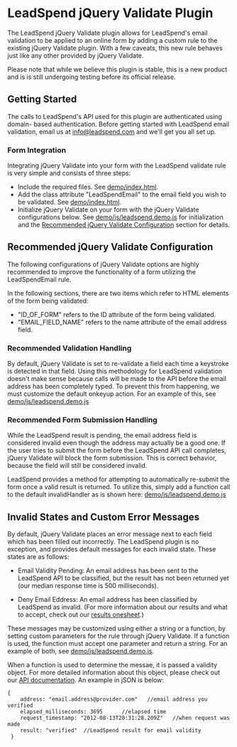 LeadSpend jQuery Validate Plugin
================================

The LeadSpend jQuery Validate plugin allows for LeadSpend's email validation
to be applied to an online form by adding a custom rule to the existing
jQuery Validate plugin.  With a few caveats, this new rule behaves just like any
other provided by jQuery Validate.  

Please note that while we believe this plugin is stable, this is a new product and is is still undergoing testing before its official release.

Getting Started
---------------
The calls to LeadSpend's API used for this plugin are authenticated using domain-
based authentication.  Before getting started with LeadSpend email validation,
email us at info@leadspend.com and we'll get you all set up.

### Form Integration

Integrating jQuery Validate into your form with the LeadSpend validate rule is
very simple and consists of three steps:
* Include the required files. See [demo/index.html](https://github.com/LeadSpend/jquery-validate-leadspend/blob/master/demo/index.html#L7-16).
* Add the class attribute "LeadSpendEmail" to the email field you wish to be validated. See [ demo/index.html](https://github.com/LeadSpend/jquery-validate-leadspend/blob/master/demo/index.html#L28-32).
* Initialize jQuery Validate on your form with the jQuery Validate configurations
below. See [demo/js/leadspend.demo.js](https://github.com/LeadSpend/jquery-validate-leadspend/blob/master/demo/js/leadspend.demo.js#L7-8) for initialization and the [Recommended jQuery Validate Configuration](https://github.com/LeadSpend/jquery-validate-leadspend#recommended-jquery-validate-configuration) section for details.

Recommended jQuery Validate Configuration
-----------------------------------------

The following configurations of jQuery Validate options are highly recommended
to improve the functionality of a form utilizing the LeadSpendEmail rule.  

In the following sections, there are two items which refer to HTML elements of
the form being validated:
* "ID_OF_FORM" refers to the ID attribute of the form being validated.
* "EMAIL_FIELD_NAME" refers to the name attribute of the email address field.
	
### Recommended Validation Handling

By default, jQuery Validate is set to re-validate a field each time a keystroke
is detected in that field.  Using this methodology for LeadSpend validation
doesn't make sense because calls will be made to the API before the email
address has been completely typed.  To prevent this from happening,
we must customize the default onkeyup action.  For an example of this, see [demo/js/leadspend.demo.js](https://github.com/LeadSpend/jquery-validate-leadspend/blob/master/demo/js/leadspend.demo.js#L10-15)
	
### Recommended Form Submission Handling

While the LeadSpend result is pending, the email address field is considered invalid
even though the address may actually be a good one.  If the user tries to
submit the form before the LeadSpend API call completes, jQuery Validate will
block the form submission.  This is correct behavior, because the field will
still be considered invalid.

LeadSpend provides a method for attempting to automatically re-submit the form
once a valid result is returned.  To utilize this, simply add a function call
to the default invalidHandler as is shown here:  [demo/js/leadspend.demo.js](https://github.com/LeadSpend/jquery-validate-leadspend/blob/master/demo/js/leadspend.demo.js#L16-19)

Invalid States and Custom Error Messages
----------------------------------------

By default, jQuery Validate places an error message next to each field which has
been filled out incorrectly.  The LeadSpend plugin is no exception, and provides
default messages for each invalid state.  These states are as follows:

* Email Validity Pending: An email address has been sent to the LeadSpend API to be classified, but the result has not been returned yet (our median response time is
500 milliseconds).

* Deny Email Eddress: An email address has been classified by LeadSpend as invalid.
(For more information about our results and what to accept, check out our
[results onesheet](http://leadspend.com/documentation/Results-LeadSpend.pdf).)

These messages may be customized using either a string or a function, by setting
custom parameters for the rule through jQuery Validate.  If a function is used,
the function must accept one parameter and return a string. For an example of
both, see  [demo/js/leadspend.demo.js](https://github.com/LeadSpend/jquery-validate-leadspend/blob/master/demo/js/leadspend.demo.js#L20-37).
	
When a function is used to determine the messae, it is passed a validity object.
For more detailed information about this object, please check out our [API
documentation](http://leadspend.com/documentation/LeadSpend-Validation-API-v2.2d.pdf).  An example in jSON is below:
	
    {
		address: "email.address@provider.com"	//email address you verified
		elapsed_milliseconds: 3695		//elapsed time
		request_timestamp: "2012-08-13T20:31:28.209Z"	//when request was made
		result: "verified"	//LeadSpend result for email validity
	 }